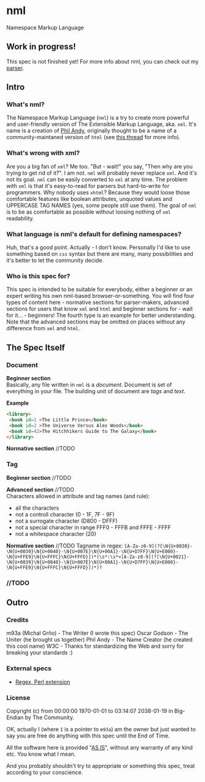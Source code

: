 # nml
Namespace Markup Language

## Work in progress!
This spec is not finished yet! For more info about nml, you can check out my [parser](https://github.com/m93a/nml-parser/).

## Intro

### What's nml?
The Namespace Markup Language (`nml`) is a try to create more powerful and user-friendly version of The Extensible Markup Language, aka. `xml`. It's name is a creation of [Phil Andy](https://github.com/philandy), originally thought to be a name of a community-maintaned version of `html` (see [this thread](https://github.com/OscarGodson/HTML6/issues/17#issuecomment-21987975) for more info).

### What's wrong with xml?
Are you a big fan of `xml`? Me too. "But - wait!" you say, "Then why are you trying to get rid of it?". I am not. `nml` will probably never replace `xml`. And it's not its goal. `nml` can be easily converted to `xml` at any time.
The problem with `xml` is that it's easy-to-read for parsers but hard-to-write for programmers. Why nobody uses `xhtml`? Because they would loose those comfortable features like boolean attributes, unquoted values and UPPERCASE TAG NAMES (yes, some people still use them). The goal of `nml` is to be as comfortable as possible without loosing nothing of `xml` readability.

### What language is nml's default for defining namespaces?
Huh, that's a good point. Actually - I don't know. Personally I'd like to use something based on `css` syntax but there are many, many possibilities and it's better to let the community decide.

### Who is this spec for?
This spec is intended to be suitable for everybody, either a beginner or an expert writing his own nml-based browser-or-something. You will find four types of content here - normative sections for parser-makers, advanced sections for users that know `xml` and `html` and beginner sections for - wait for it... - beginners! The fourth type is an example for better understanding. Note that the advanced sections may be omitted on places without any difference from `xml` and `html`.

## The Spec Itself

### Document
**Beginner section**  
Basically, any file written in `nml` is a _document_. Document is set of everything in your file. The building unit of document are _tags_ and _text_.

**Example**
```html
<library>
 <book id=1 >The Little Prince</book>
 <book id=2 >The Universe Versus Alex Woods</book>
 <book id=42>The Hitchhikers Guide to The Galaxy</book>
</library>
```
**Normative section**
//TODO

### Tag
**Beginner section**
//TODO

**Advanced section**
//TODO  
Characters allowed in attribute and tag names (and rule):
 * all the characters
 * not a controll character (0 - 1F, 7F - 9F)
 * not a surrogate character (D800 - DFFF)
 * not a special character in range FFF0 - FFFB and FFFE - FFFF
 * not a whitespace character (20)

**Normative section**
//TODO
Tagname in regex: `[A-Za-z0-9](?[\N{U+0030}-\N{U+0039}\N{U+0040}-\N{U+007E}\N{U+00A1}-\N{U+D7FF}\N{U+E000}-\N{U+FFE9}\N{U+FFFC}\N{U+FFFD}])*(\s*:\s*<[A-Za-z0-9](?[\N{U+0021}-\N{U+0039}\N{U+0040}-\N{U+007E}\N{U+00A1}-\N{U+D7FF}\N{U+E000}-\N{U+FFE9}\N{U+FFFC}\N{U+FFFD}])*)?`

### //TODO

## Outro

### Credits
m93a (Michal Grňo) - The Writer (I wrote this spec)
Oscar Godson - The Uniter (he brought us together)
Phil Andy - The Name Creator (he created this cool name)
W3C - Thanks for standardizing the Web and sorry for breaking your standards :)

### External specs
 * [Regex, Perl extension](http://perldoc.perl.org/perlre.html#Regular-Expressions)

### License
Copyright (c) from 00:00:00 1970-01-01 to 03:14:07 2038-01-19 in Big-Endian by The Community.

OK, actually I (where `I` is a pointer to `m93a`) am the owner but just wanted to say you are free do anything with this spec until the End of Time.

All the software here is provided "[AS IS](http://en.wikipedia.org/wiki/As_is)", without any warranty of any kind etc. You know what I mean.

And you probably shouldn't try to appropriate or something this spec, treat according to your conscience.
